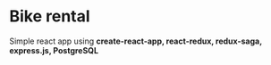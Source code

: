 # Bike rental
Simple react app using <b>create-react-app, react-redux, redux-saga, express.js, PostgreSQL</b>
